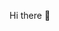 Hi there 👋

<!--
**almeidas-tatiane/almeidas-tatiane** is a ✨ _special_ ✨ repository because its `README.md` (this file) appears on your GitHub profile.

I'm Test Analyst passionate about Software Quality

- 🔭 I’m currently working at IBM as Test Analyst in an international project in the telecom industry. Using technologies as: HP ALM, CA Agile Central, SoapUI, SQL and Unix.
- 🌱 I’m currently learning Selenium WebDriver, Java, Junit, PageObjects, Cucumber and JMeter. Willing to apply these knwoledges very soon in a new project.
- 👯 I’m looking to collaborate on Performance Testing with JMeter.
- 📫 How to reach me: https://www.linkedin.com/in/tatianealmeida/
- ⚡ Fun fact: In my free time I like to watch movies at Netflix, travel and study new Software Testing knwoledges, I started my study in this area in 2009 at @Iterasys and never stop, every year I find a way to continuous my improvement with new trainings and new test certifications.
-->
